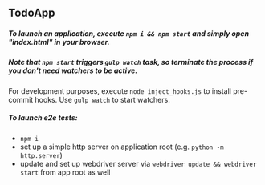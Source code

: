 ## TodoApp

##### To launch an application, execute `npm i && npm start` and simply open "index.html" in your browser.
##### Note that `npm start` triggers `gulp watch` task, so terminate the process if you don't need watchers to be active.

For development purposes, execute `node inject_hooks.js` to install pre-commit hooks. Use `gulp watch` to start watchers.

##### To launch e2e tests:

* `npm i`
* set up a simple http server on application root (e.g. `python -m http.server`)
* update and set up webdriver server via `webdriver update && webdriver start` from app root as well